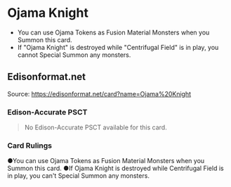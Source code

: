 # Ojama Knight

*   You can use Ojama Tokens as Fusion Material Monsters when you Summon this card.
*   If "Ojama Knight" is destroyed while "Centrifugal Field" is in play, you cannot Special Summon any monsters.

## Edisonformat.net

Source: https://edisonformat.net/card?name=Ojama%20Knight

### Edison-Accurate PSCT

> No Edison-Accurate PSCT available for this card.

### Card Rulings

●You can use Ojama Tokens as Fusion Material Monsters when you Summon this card.
●If Ojama Knight is destroyed while Centrifugal Field is in play, you can't Special Summon any monsters.
            